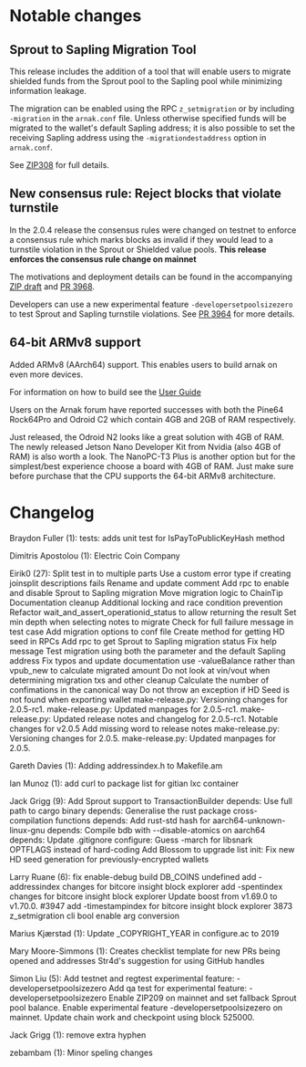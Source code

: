 Notable changes
===============

Sprout to Sapling Migration Tool
--------------------------------
This release includes the addition of a tool that will enable users to migrate
shielded funds from the Sprout pool to the Sapling pool while minimizing
information leakage. 

The migration can be enabled using the RPC `z_setmigration` or by including
`-migration` in the `arnak.conf` file. Unless otherwise specified funds will be
migrated to the wallet's default Sapling address; it is also possible to set the 
receiving Sapling address using the `-migrationdestaddress` option in `arnak.conf`.

See [ZIP308](https://github.com/arnak/zips/blob/master/zip-0308.rst) for full details. 


New consensus rule: Reject blocks that violate turnstile
--------------------------------------------------------
In the 2.0.4 release the consensus rules were changed on testnet to enforce a
consensus rule which marks blocks as invalid if they would lead to a turnstile
violation in the Sprout or Shielded value pools.
**This release enforces the consensus rule change on mainnet**

The motivations and deployment details can be found in the accompanying
[ZIP draft](https://github.com/arnak/zips/pull/210) and
[PR 3968](https://github.com/michailduzhanski/arnak/pull/3968).

Developers can use a new experimental feature `-developersetpoolsizezero` to test
Sprout and Sapling turnstile violations. See [PR 3964](https://github.com/michailduzhanski/arnak/pull/3964) for more details.


64-bit ARMv8 support
--------------------
Added ARMv8 (AArch64) support. This enables users to build arnak on even more
devices.

For information on how to build see the [User Guide](https://arnak.com)

Users on the Arnak forum have reported successes with both the Pine64 Rock64Pro
and Odroid C2 which contain 4GB and 2GB of RAM respectively.

Just released, the Odroid N2 looks like a great solution with 4GB of RAM. The
newly released Jetson Nano Developer Kit from Nvidia (also 4GB of RAM) is also
worth a look. The NanoPC-T3 Plus is another option but for the simplest/best
experience choose a board with 4GB of RAM. Just make sure before purchase that
the CPU supports the 64-bit ARMv8 architecture.

Changelog
=========

Braydon Fuller (1):
      tests: adds unit test for IsPayToPublicKeyHash method

Dimitris Apostolou (1):
      Electric Coin Company

Eirik0 (27):
      Split test in to multiple parts
      Use a custom error type if creating joinsplit descriptions fails
      Rename and update comment
      Add rpc to enable and disable Sprout to Sapling migration
      Move migration logic to ChainTip
      Documentation cleanup
      Additional locking and race condition prevention
      Refactor wait_and_assert_operationid_status to allow returning the result
      Set min depth when selecting notes to migrate
      Check for full failure message in test case
      Add migration options to conf file
      Create method for getting HD seed in RPCs
      Add rpc to get Sprout to Sapling migration status
      Fix help message
      Test migration using both the parameter and the default Sapling address
      Fix typos and update documentation
      use -valueBalance rather than vpub_new to calculate migrated amount
      Do not look at vin/vout when determining migration txs and other cleanup
      Calculate the number of confimations in the canonical way
      Do not throw an exception if HD Seed is not found when exporting wallet
      make-release.py: Versioning changes for 2.0.5-rc1.
      make-release.py: Updated manpages for 2.0.5-rc1.
      make-release.py: Updated release notes and changelog for 2.0.5-rc1.
      Notable changes for v2.0.5
      Add missing word to release notes
      make-release.py: Versioning changes for 2.0.5.
      make-release.py: Updated manpages for 2.0.5.

Gareth Davies (1):
      Adding addressindex.h to Makefile.am

Ian Munoz (1):
      add curl to package list for gitian lxc container

Jack Grigg (9):
      Add Sprout support to TransactionBuilder
      depends: Use full path to cargo binary
      depends: Generalise the rust package cross-compilation functions
      depends: Add rust-std hash for aarch64-unknown-linux-gnu
      depends: Compile bdb with --disable-atomics on aarch64
      depends: Update .gitignore
      configure: Guess -march for libsnark OPTFLAGS instead of hard-coding
      Add Blossom to upgrade list
      init: Fix new HD seed generation for previously-encrypted wallets

Larry Ruane (6):
      fix enable-debug build DB_COINS undefined
      add -addressindex changes for bitcore insight block explorer
      add -spentindex changes for bitcore insight block explorer
      Update boost from v1.69.0 to v1.70.0. #3947
      add -timestampindex for bitcore insight block explorer
      3873 z_setmigration cli bool enable arg conversion

Marius Kjærstad (1):
      Update _COPYRIGHT_YEAR in configure.ac to 2019

Mary Moore-Simmons (1):
      Creates checklist template for new PRs being opened and addresses Str4d's suggestion for using GitHub handles

Simon Liu (5):
      Add testnet and regtest experimental feature: -developersetpoolsizezero
      Add qa test for experimental feature: -developersetpoolsizezero
      Enable ZIP209 on mainnet and set fallback Sprout pool balance.
      Enable experimental feature -developersetpoolsizezero on mainnet.
      Update chain work and checkpoint using block 525000.

Jack Grigg (1):
      remove extra hyphen

zebambam (1):
      Minor speling changes

